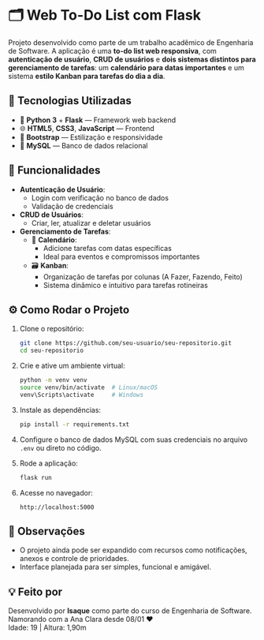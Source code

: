
# 🗂️ Web To-Do List com Flask

Projeto desenvolvido como parte de um trabalho acadêmico de Engenharia de Software. A aplicação é uma **to-do list web responsiva**, com **autenticação de usuário**, **CRUD de usuários** e **dois sistemas distintos para gerenciamento de tarefas**: um **calendário para datas importantes** e um sistema **estilo Kanban para tarefas do dia a dia**.

## 🚀 Tecnologias Utilizadas

- 🐍 **Python 3** + **Flask** — Framework web backend
- 🌐 **HTML5**, **CSS3**, **JavaScript** — Frontend
- 🎨 **Bootstrap** — Estilização e responsividade
- 🐬 **MySQL** — Banco de dados relacional

## 🔐 Funcionalidades

- **Autenticação de Usuário**:
  - Login com verificação no banco de dados
  - Validação de credenciais
- **CRUD de Usuários**:
  - Criar, ler, atualizar e deletar usuários
- **Gerenciamento de Tarefas**:
  - 📅 **Calendário**:
    - Adicione tarefas com datas específicas
    - Ideal para eventos e compromissos importantes
  - 🗃️ **Kanban**:
    - Organização de tarefas por colunas (A Fazer, Fazendo, Feito)
    - Sistema dinâmico e intuitivo para tarefas rotineiras

## ⚙️ Como Rodar o Projeto

1. Clone o repositório:
   ```bash
   git clone https://github.com/seu-usuario/seu-repositorio.git
   cd seu-repositorio
   ```

2. Crie e ative um ambiente virtual:
   ```bash
   python -m venv venv
   source venv/bin/activate  # Linux/macOS
   venv\Scripts\activate     # Windows
   ```

3. Instale as dependências:
   ```bash
   pip install -r requirements.txt
   ```

4. Configure o banco de dados MySQL com suas credenciais no arquivo `.env` ou direto no código.

5. Rode a aplicação:
   ```bash
   flask run
   ```

6. Acesse no navegador:
   ```
   http://localhost:5000
   ```

## 📌 Observações

- O projeto ainda pode ser expandido com recursos como notificações, anexos e controle de prioridades.
- Interface planejada para ser simples, funcional e amigável.

## 💡 Feito por

Desenvolvido por **Isaque** como parte do curso de Engenharia de Software.  
Namorando com a Ana Clara desde 08/01 ❤️  
Idade: 19 | Altura: 1,90m
